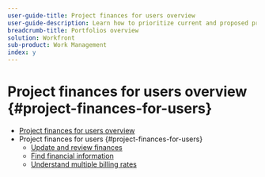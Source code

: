 ```yaml
---
user-guide-title: Project finances for users overview
user-guide-description: Learn how to prioritize current and proposed projects based on their cost, value, risk, and alignment to your organizations goals.
breadcrumb-title: Portfolios overview
solution: Workfront
sub-product: Work Management
index: y
---
```



# Project finances for users overview {#project-finances-for-users}

+ [Project finances for users overview](overview.md)
+ Project finances for users {#project-finances-for-users}
  + [Update and review finances](update-and-review-finances.md)
  + [Find financial information](find-financial-information.md)
  + [Understand multiple billing rates](multiple-billing-rates.md)


